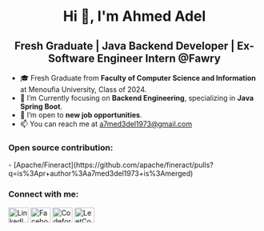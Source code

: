 <h1 align="center">Hi 👋, I'm Ahmed Adel</h1>
<h2 align="center">Fresh Graduate | Java Backend Developer | Ex-Software Engineer Intern @Fawry</h2>



- 🎓 Fresh Graduate from **Faculty of Computer Science and Information** at Menoufia University, Class of 2024.
- 🌱 I’m Currently focusing on **Backend Engineering**, specializing in **Java Spring Boot**.
- 💼 I’m open to **new job opportunities**.
- 📫 You can reach me at [a7med3del1973@gmail.com](mailto:a7med3del1973@gmail.com)

<h3 align="left">Open source contribution: </h3>
- [Apache/Fineract](https://github.com/apache/fineract/pulls?q=is%3Apr+author%3Aa7med3del1973+is%3Amerged)

<h3 align="left">Connect with me:</h3>
<p align="left">
  <a href="https://www.linkedin.com/in/a7med3del1973/" target="_blank"><img align="center" src="https://raw.githubusercontent.com/rahuldkjain/github-profile-readme-generator/master/src/images/icons/Social/linked-in-alt.svg" alt="LinkedIn" height="30" width="40" /></a>
  <a href="https://www.facebook.com/profile.php?id=100009868305030" target="_blank"><img align="center" src="https://raw.githubusercontent.com/rahuldkjain/github-profile-readme-generator/master/src/images/icons/Social/facebook.svg" alt="Facebook" height="30" width="40" /></a>
  <a href="https://codeforces.com/profile/a7med3del1973" target="_blank"><img align="center" src="https://raw.githubusercontent.com/rahuldkjain/github-profile-readme-generator/master/src/images/icons/Social/codeforces.svg" alt="Codeforces" height="30" width="40" /></a>
  <a href="https://leetcode.com/u/a7med3del1973/" target="_blank"><img align="center" src="https://raw.githubusercontent.com/rahuldkjain/github-profile-readme-generator/master/src/images/icons/Social/leet-code.svg" alt="LeetCode" height="30" width="40" /></a>
</p>
